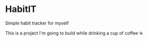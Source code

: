 # HabitIT
Simple habit tracker for myself

This is a project I'm going to build while drinking a cup of coffee ☕️
